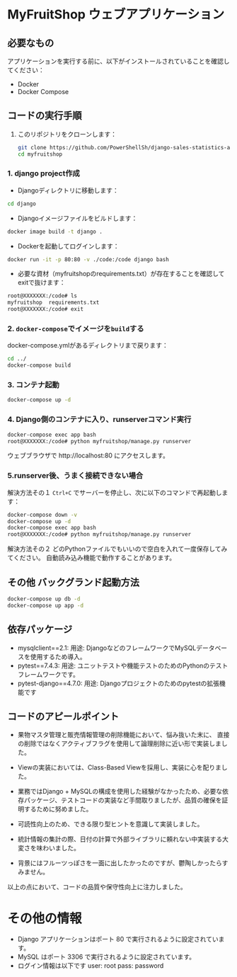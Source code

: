 # MyFruitShop ウェブアプリケーション

## 必要なもの

アプリケーションを実行する前に、以下がインストールされていることを確認してください：

- Docker
- Docker Compose

## コードの実行手順

1. このリポジトリをクローンします：

   ```bash
   git clone https://github.com/PowerShellSh/django-sales-statistics-app.git
   cd myfruitshop

### 1. django project作成
- Djangoディレクトリに移動します：

```sh
cd django
```

- Djangoイメージファイルをビルドします：
```sh
docker image build -t django .
```

- Dockerを起動してログインします：
```sh
docker run -it -p 80:80 -v ./code:/code django bash
```

- 必要な資材（myfruitshopのrequirements.txt）が存在することを確認してexitで抜けます：
```sh
root@XXXXXXX:/code# ls
myfruitshop  requirements.txt
root@XXXXXXX:/code# exit
```
### 2. `docker-compose`でイメージを`build`する
docker-compose.ymlがあるディレクトリまで戻ります：
```sh
cd ../
docker-compose build
```

### 3. コンテナ起動

```sh
docker-compose up -d
```

### 4. Django側のコンテナに入り、runserverコマンド実行
```sh
docker-compose exec app bash
root@XXXXXXX:/code# python myfruitshop/manage.py runserver
```

ウェブブラウザで http://localhost:80 にアクセスします。
### 5.runserver後、うまく接続できない場合

解決方法その１
`Ctrl+C` でサーバーを停止し、次に以下のコマンドで再起動します：

```sh
docker-compose down -v
docker-compose up -d
docker-compose exec app bash
root@XXXXXXX:/code# python myfruitshop/manage.py runserver
```

解決方法その２
どのPythonファイルでもいいので空白を入れて一度保存してみてください。
自動読み込み機能で動作することがあります。

## その他 バックグランド起動方法

```sh
docker-compose up db -d
docker-compose up app -d
```

## 依存パッケージ
- mysqlclient==2.1:
用途: DjangoなどのフレームワークでMySQLデータベースを使用するため導入。
- pytest==7.4.3:
用途: ユニットテストや機能テストのためのPythonのテストフレームワークです。
- pytest-django==4.7.0:
用途: Djangoプロジェクトのためのpytestの拡張機能です


## コードのアピールポイント
- 果物マスタ管理と販売情報管理の削除機能において、悩み抜いた末に、
直接の削除ではなくアクティブフラグを使用して論理削除に近い形で実装しました。

- Viewの実装においては、Class-Based Viewを採用し、実装に心を配りました。

- 業務ではDjango + MySQLの構成を使用した経験がなかったため、必要な依存パッケージ、テストコードの実装など手間取りましたが、品質の確保を証明するために努めました。

- 可読性向上のため、できる限り型ヒントを意識して実装しました。

- 統計情報の集計の際、日付の計算で外部ライブラリに頼れない中実装する大変さを味わいました。

- 背景にはフルーツっぽさを一面に出したかったのですが、鬱陶しかったらすみません。

以上の点において、コードの品質や保守性向上に注力しました。
# その他の情報
- Django アプリケーションはポート 80 で実行されるように設定されています。
- MySQL はポート 3306 で実行されるように設定されています。
- ログイン情報は以下です
  user: root
  pass: password
